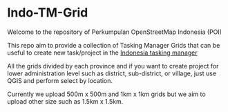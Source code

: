 # Indo-TM-Grid
Welcome to the repository of Perkumpulan OpenStreetMap Indonesia (POI)

This repo aim to provide a collection of Tasking Manager Grids that can be useful to create new task/project in the [Indonesia tasking manager](https://tasks-indonesia.hotosm.org/)

All the grids divided by each province and if you want to create project for lower administration level such as district, sub-district, or village, just use QGIS and perform select by location.

Currently we upload 500m x 500m and 1km x 1km grids but we aim to upload other size such as 1.5km x 1.5km.
